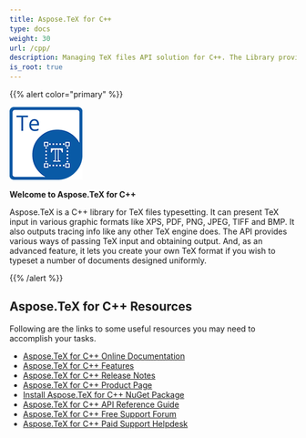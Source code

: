 ```yaml
---
title: Aspose.TeX for C++
type: docs
weight: 30
url: /cpp/
description: Managing TeX files API solution for C++. The Library provides ways to pass TeX input and obtain output and features like creating your own TeX format.
is_root: true
---
```


{{% alert color="primary" %}}

![Aspose.TeX for C++ logo](home-cpp.png)

**Welcome to Aspose.TeX for C++**

Aspose.TeX is a C++ library for TeX files typesetting. It can present TeX input in various graphic formats like XPS, PDF, PNG, JPEG, TIFF and BMP. It also outputs tracing info like any other TeX engine does. The API provides various ways of passing TeX input and obtaining output. And, as an advanced feature, it lets you create your own TeX format if you wish to typeset a number of documents designed uniformly.

{{% /alert %}}

## **Aspose.TeX for C++ Resources**

Following are the links to some useful resources you may need to accomplish your tasks.
- [Aspose.TeX for C++ Online Documentation](/tex/cpp/)
- [Aspose.TeX for C++ Features](/tex/cpp/feature-list/)
- [Aspose.TeX for C++ Release Notes](/tex/cpp/release-notes/)
- [Aspose.TeX for C++ Product Page](https://products.aspose.com/tex/cpp)
- [Install Aspose.TeX for C++ NuGet Package](https://www.nuget.org/packages/Aspose.TeX/)
- [Aspose.TeX for C++ API Reference Guide](https://reference.aspose.com/tex/cpp)
- [Aspose.TeX for C++ Free Support Forum](https://forum.aspose.com/c/tex)
- [Aspose.TeX for C++ Paid Support Helpdesk](https://helpdesk.aspose.com/)
